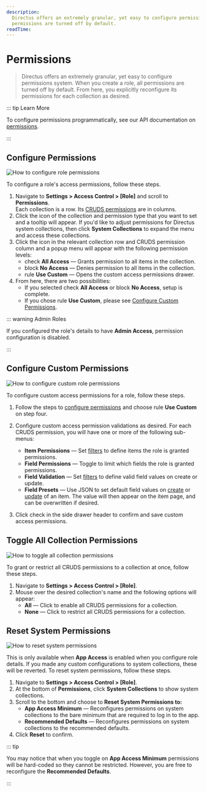 ```yaml
---
description:
  Directus offers an extremely granular, yet easy to configure permissions system. When you create a role, all
  permissions are turned off by default.
readTime:
---
```


# Permissions

> Directus offers an extremely granular, yet easy to configure permissions system. When you create a role, all
> permissions are turned off by default. From here, you explicitly reconfigure its permissions for each collection as
> desired.

::: tip Learn More

To configure permissions programmatically, see our API documentation on [permissions](/reference/system/permissions).

:::

## Configure Permissions

![How to configure role permissions](https://marketing.directus.app/assets/d6eacb7e-7657-44fc-91a0-c3f21306b34a.gif)

To configure a role's access permissions, follow these steps.

1. Navigate to **Settings > Access Control > [Role]** and scroll to **Permissions**.\
   Each collection is a row. Its [CRUDS permissions](/user-guide/user-management/users-roles-permissions#directus-permissions)
   are in columns.
2. Click the icon of the collection and permission type that you want to set and a tooltip will appear. If you'd like to
   adjust permissions for Directus system collections, then click **System Collections** to expand the menu and access
   these collections.
3. Click the icon in the relevant collection row and CRUDS permission column and a popup menu will appear with the
   following permission levels:
   - <span mi icon muted>check</span> **All Access** — Grants permission to all items in the collection.
   - <span mi icon muted>block</span> **No Access** — Denies permission to all items in the collection.
   - <span mi icon muted>rule</span> **Use Custom** — Opens the custom access permissions drawer.
4. From here, there are two possibilities:
   - If you selected <span mi muted>check</span> **All Access** or <span mi muted>block</span> **No Access**, setup is
     complete.
   - If you chose <span mi icon muted>rule</span> **Use Custom**, please see
     [Configure Custom Permissions](#configure-custom-permissions).

::: warning Admin Roles

If you configured the role's details to have **Admin
Access**, permission configuration is disabled.

:::

## Configure Custom Permissions

![How to configure custom role permissions](https://marketing.directus.app/assets/68e68b6c-a503-457f-8c9b-73d5b226639a.gif)

To configure custom access permissions for a role, follow these steps.

1. Follow the steps to [configure permissions](#configure-permissions) and choose <span mi icon muted>rule</span> **Use
   Custom** on step four.
2. Configure custom access permission validations as desired. For each CRUDS permission, you will have one or more of
   the following sub-menus:

   - **Item Permissions** — Set [filters](/user-guide/content-module/filters) to define items the role is granted
     permissions.
   - **Field Permissions** — Toggle to limit which fields the role is granted permissions.
   - **Field Validation** — Set [filters](/user-guide/content-module/filters) to define valid field values on create or
     update.
   - **Field Presets** — Use JSON to set default field values on [create](/reference/items#create-an-item) or
     [update](/reference/items#update-an-item) of an item. The value will then appear on the item page, and can be
     overwritten if desired.

3. Click <span mi btn>check</span> in the side drawer header to confirm and save custom access permissions.

## Toggle All Collection Permissions

![How to toggle all collection permissions](https://marketing.directus.app/assets/9903d727-6d97-4a1b-84f8-3f6bdc10b73a.gif)

To grant or restrict all CRUDS permissions to a collection at once, follow these steps.

1. Navigate to **Settings > Access Control > [Role]**.
2. Mouse over the desired collection's name and the following options will appear:
   - **All** — Click to enable all CRUDS permissions for a collection.
   - **None** — Click to restrict all CRUDS permissions for a collection.

## Reset System Permissions

![How to reset system permissions](https://marketing.directus.app/assets/7db0408a-a456-43e7-bfe4-6bb9aef2374d.gif)

This is only available when **App Access** is enabled when you
configure role details. If you made any custom
configurations to system collections, these will be reverted. To reset system permissions, follow these steps.

1. Navigate to **Settings > Access Control > [Role]**.
2. At the bottom of **Permissions**, click **System Collections** to show system collections.
3. Scroll to the bottom and choose to **Reset System Permissions to:**
   - **App Access Minimum** — Reconfigures permissions on system collections to the bare minimum that are required to
     log in to the app.
   - **Recommended Defaults** — Reconfigures permissions on system collections to the recommended defaults.
4. Click **Reset** to confirm.

::: tip

You may notice that when you toggle on **App Access Minimum** permissions will be hard-coded so they cannot be
restricted. However, you are free to reconfigure the **Recommended Defaults**.

:::
